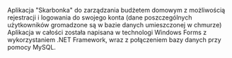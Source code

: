 Aplikacja "Skarbonka" do zarządzania budżetem domowym z możliwością rejestracji i logowania do swojego konta 
(dane poszczególnych użytkowników gromadzone są w bazie danych umieszczonej w chmurze)
Aplikacja w całości została napisana w technologi Windows Forms z wykorzystaniem .NET Framework, wraz z połączeniem bazy danych przy pomocy MySQL.
